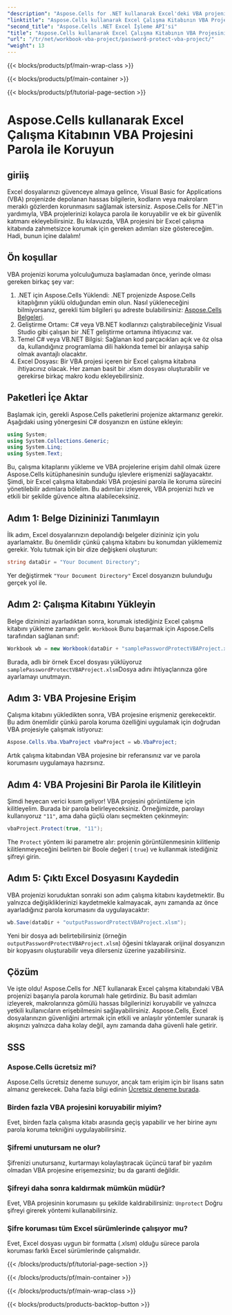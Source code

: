 ```yaml
---
"description": "Aspose.Cells for .NET kullanarak Excel'deki VBA projenizi kolayca parola ile koruyun. Gelişmiş güvenlik için bu adım adım kılavuzu izleyin."
"linktitle": "Aspose.Cells kullanarak Excel Çalışma Kitabının VBA Projesini Parola ile Koruyun"
"second_title": "Aspose.Cells .NET Excel İşleme API'si"
"title": "Aspose.Cells kullanarak Excel Çalışma Kitabının VBA Projesini Parola ile Koruyun"
"url": "/tr/net/workbook-vba-project/password-protect-vba-project/"
"weight": 13
---
```


{{< blocks/products/pf/main-wrap-class >}}

{{< blocks/products/pf/main-container >}}

{{< blocks/products/pf/tutorial-page-section >}}

# Aspose.Cells kullanarak Excel Çalışma Kitabının VBA Projesini Parola ile Koruyun

## giriiş
Excel dosyalarınızı güvenceye almaya gelince, Visual Basic for Applications (VBA) projenizde depolanan hassas bilgilerin, kodların veya makroların meraklı gözlerden korunmasını sağlamak istersiniz. Aspose.Cells for .NET'in yardımıyla, VBA projelerinizi kolayca parola ile koruyabilir ve ek bir güvenlik katmanı ekleyebilirsiniz. Bu kılavuzda, VBA projesini bir Excel çalışma kitabında zahmetsizce korumak için gereken adımları size göstereceğim. Hadi, bunun içine dalalım!
## Ön koşullar
VBA projenizi koruma yolculuğumuza başlamadan önce, yerinde olması gereken birkaç şey var:
1. .NET için Aspose.Cells Yüklendi: .NET projenizde Aspose.Cells kitaplığının yüklü olduğundan emin olun. Nasıl yükleneceğini bilmiyorsanız, gerekli tüm bilgileri şu adreste bulabilirsiniz: [Aspose.Cells Belgeleri](https://reference.aspose.com/cells/net/).
2. Geliştirme Ortamı: C# veya VB.NET kodlarınızı çalıştırabileceğiniz Visual Studio gibi çalışan bir .NET geliştirme ortamına ihtiyacınız var.
3. Temel C# veya VB.NET Bilgisi: Sağlanan kod parçacıkları açık ve öz olsa da, kullandığınız programlama dili hakkında temel bir anlayışa sahip olmak avantajlı olacaktır.
4. Excel Dosyası: Bir VBA projesi içeren bir Excel çalışma kitabına ihtiyacınız olacak. Her zaman basit bir .xlsm dosyası oluşturabilir ve gerekirse birkaç makro kodu ekleyebilirsiniz.
## Paketleri İçe Aktar
Başlamak için, gerekli Aspose.Cells paketlerini projenize aktarmanız gerekir. Aşağıdaki using yönergesini C# dosyanızın en üstüne ekleyin:
```csharp
using System;
using System.Collections.Generic;
using System.Linq;
using System.Text;
```
Bu, çalışma kitaplarını yükleme ve VBA projelerine erişim dahil olmak üzere Aspose.Cells kütüphanesinin sunduğu işlevlere erişmenizi sağlayacaktır.
Şimdi, bir Excel çalışma kitabındaki VBA projesini parola ile koruma sürecini yönetilebilir adımlara bölelim. Bu adımları izleyerek, VBA projenizi hızlı ve etkili bir şekilde güvence altına alabileceksiniz.
## Adım 1: Belge Dizininizi Tanımlayın
İlk adım, Excel dosyalarınızın depolandığı belgeler dizininiz için yolu ayarlamaktır. Bu önemlidir çünkü çalışma kitabını bu konumdan yüklememiz gerekir. Yolu tutmak için bir dize değişkeni oluşturun:
```csharp
string dataDir = "Your Document Directory";
```
Yer değiştirmek `"Your Document Directory"` Excel dosyanızın bulunduğu gerçek yol ile.
## Adım 2: Çalışma Kitabını Yükleyin
Belge dizininizi ayarladıktan sonra, korumak istediğiniz Excel çalışma kitabını yükleme zamanı gelir. `Workbook` Bunu başarmak için Aspose.Cells tarafından sağlanan sınıf:
```csharp
Workbook wb = new Workbook(dataDir + "samplePasswordProtectVBAProject.xlsm");
```
Burada, adlı bir örnek Excel dosyası yüklüyoruz `samplePasswordProtectVBAProject.xlsm`Dosya adını ihtiyaçlarınıza göre ayarlamayı unutmayın.
## Adım 3: VBA Projesine Erişim
Çalışma kitabını yükledikten sonra, VBA projesine erişmeniz gerekecektir. Bu adım önemlidir çünkü parola koruma özelliğini uygulamak için doğrudan VBA projesiyle çalışmak istiyoruz:
```csharp
Aspose.Cells.Vba.VbaProject vbaProject = wb.VbaProject;
```
Artık çalışma kitabından VBA projesine bir referansınız var ve parola korumasını uygulamaya hazırsınız.
## Adım 4: VBA Projesini Bir Parola ile Kilitleyin
Şimdi heyecan verici kısım geliyor! VBA projesini görüntüleme için kilitleyelim. Burada bir parola belirleyeceksiniz. Örneğimizde, parolayı kullanıyoruz `"11"`, ama daha güçlü olanı seçmekten çekinmeyin:
```csharp
vbaProject.Protect(true, "11");
```
The `Protect` yöntem iki parametre alır: projenin görüntülenmesinin kilitlenip kilitlenmeyeceğini belirten bir Boole değeri ( `true`) ve kullanmak istediğiniz şifreyi girin.
## Adım 5: Çıktı Excel Dosyasını Kaydedin
VBA projenizi koruduktan sonraki son adım çalışma kitabını kaydetmektir. Bu yalnızca değişikliklerinizi kaydetmekle kalmayacak, aynı zamanda az önce ayarladığınız parola korumasını da uygulayacaktır:
```csharp
wb.Save(dataDir + "outputPasswordProtectVBAProject.xlsm");
```
Yeni bir dosya adı belirtebilirsiniz (örneğin `outputPasswordProtectVBAProject.xlsm`) öğesini tıklayarak orijinal dosyanızın bir kopyasını oluşturabilir veya dilerseniz üzerine yazabilirsiniz.
## Çözüm
Ve işte oldu! Aspose.Cells for .NET kullanarak Excel çalışma kitabındaki VBA projenizi başarıyla parola korumalı hale getirdiniz. Bu basit adımları izleyerek, makrolarınıza gömülü hassas bilgilerinizi koruyabilir ve yalnızca yetkili kullanıcıların erişebilmesini sağlayabilirsiniz. Aspose.Cells, Excel dosyalarınızın güvenliğini artırmak için etkili ve anlaşılır yöntemler sunarak iş akışınızı yalnızca daha kolay değil, aynı zamanda daha güvenli hale getirir.
## SSS
### Aspose.Cells ücretsiz mi?
Aspose.Cells ücretsiz deneme sunuyor, ancak tam erişim için bir lisans satın almanız gerekecek. Daha fazla bilgi edinin [Ücretsiz deneme burada](https://releases.aspose.com/).
### Birden fazla VBA projesini koruyabilir miyim?
Evet, birden fazla çalışma kitabı arasında geçiş yapabilir ve her birine aynı parola koruma tekniğini uygulayabilirsiniz.
### Şifremi unutursam ne olur?
Şifrenizi unutursanız, kurtarmayı kolaylaştıracak üçüncü taraf bir yazılım olmadan VBA projesine erişemezsiniz; bu da garanti değildir.
### Şifreyi daha sonra kaldırmak mümkün müdür?
Evet, VBA projesinin korumasını şu şekilde kaldırabilirsiniz: `Unprotect` Doğru şifreyi girerek yöntemi kullanabilirsiniz.
### Şifre koruması tüm Excel sürümlerinde çalışıyor mu?
Evet, Excel dosyası uygun bir formatta (.xlsm) olduğu sürece parola koruması farklı Excel sürümlerinde çalışmalıdır.


{{< /blocks/products/pf/tutorial-page-section >}}

{{< /blocks/products/pf/main-container >}}

{{< /blocks/products/pf/main-wrap-class >}}

{{< blocks/products/products-backtop-button >}}
